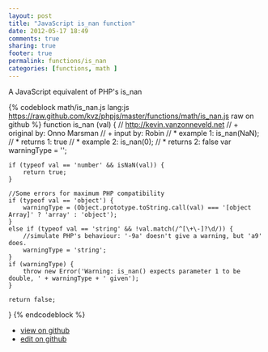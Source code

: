 ```yaml
---
layout: post
title: "JavaScript is_nan function"
date: 2012-05-17 18:49
comments: true
sharing: true
footer: true
permalink: functions/is_nan
categories: [functions, math ]
---
```

A JavaScript equivalent of PHP's is_nan
<!-- more -->
{% codeblock math/is_nan.js lang:js https://raw.github.com/kvz/phpjs/master/functions/math/is_nan.js raw on github %}
function is_nan (val) {
    // http://kevin.vanzonneveld.net
    // +   original by: Onno Marsman
    // +      input by: Robin
    // *     example 1: is_nan(NaN);
    // *     returns 1: true
    // *     example 2: is_nan(0);
    // *     returns 2: false
    var warningType = '';

    if (typeof val == 'number' && isNaN(val)) {
        return true;
    }

    //Some errors for maximum PHP compatibility
    if (typeof val == 'object') {
        warningType = (Object.prototype.toString.call(val) === '[object Array]' ? 'array' : 'object');
    }
    else if (typeof val == 'string' && !val.match(/^[\+\-]?\d/)) {
        //simulate PHP's behaviour: '-9a' doesn't give a warning, but 'a9' does.
        warningType = 'string';
    }
    if (warningType) {
        throw new Error('Warning: is_nan() expects parameter 1 to be double, ' + warningType + ' given');
    }

    return false;
}
{% endcodeblock %}
<ul>
 <li><a href="https://github.com/kvz/phpjs/blob/master/functions/math/is_nan.js">view on github</a></li>
 <li><a href="https://github.com/kvz/phpjs/edit/master/functions/math/is_nan.js">edit on github</a></li>
</ul>
